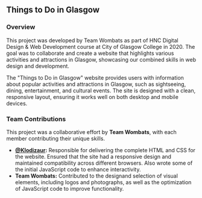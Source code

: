## Things to Do in Glasgow

### Overview

This project was developed by Team Wombats as part of HNC Digital Design & Web Development course at City of Glasgow College in 2020. The goal was to collaborate and create a website that highlights various activities and attractions in Glasgow, showcasing our combined skills in web design and development.

The "Things to Do in Glasgow" website provides users with information about popular activities and attractions in Glasgow, such as sightseeing, dining, entertainment, and cultural events. The site is designed with a clean, responsive layout, ensuring it works well on both desktop and mobile devices.

### Team Contributions

This project was a collaborative effort by **Team Wombats**, with each member contributing their unique skills.

- **[@Klodizaur](https://github.com/Klodizaur):** Responsible for delivering the complete HTML and CSS for the website. Ensured that the site had a responsive design and maintained compatibility across different browsers. Also wrote some of the initial JavaScript code to enhance interactivity.
- **Team Wombats:** Contributed to the designand selection of visual elements, including logos and photographs, as well as the optimization of JavaScript code to improve functionality.
